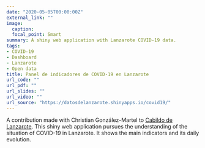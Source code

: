 ```yaml
---
date: "2020-05-05T00:00:00Z"
external_link: ""
image:
  caption:
  focal_point: Smart
summary: A shiny web application with Lanzarote COVID-19 data.
tags:
- COVID-19
- Dashboard
- Lanzarote
- Open data
title: Panel de indicadores de COVID-19 en Lanzarote
url_code: ""
url_pdf: ""
url_slides: ""
url_video: ""
url_source: "https://datosdelanzarote.shinyapps.io/covid19/"
---
```


A contribution made with Christian González-Martel to [Cabildo de Lanzarote](http://www.cabildodelanzarote.com/). This shiny web application pursues the understanding of the situation of COVID-19 in Lanzarote. It shows the main indicators and its daily evolution.



